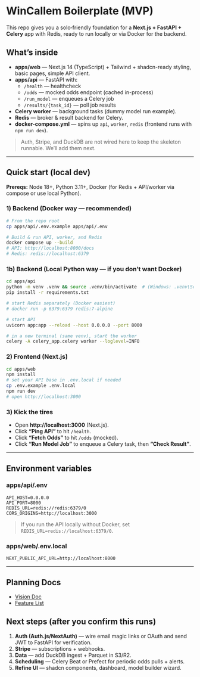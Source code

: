 # WinCallem Boilerplate (MVP)

This repo gives you a solo‑friendly foundation for a **Next.js + FastAPI + Celery** app with Redis, ready to run locally or via Docker for the backend.

## What’s inside
- **apps/web** — Next.js 14 (TypeScript) + Tailwind + shadcn-ready styling, basic pages, simple API client.
- **apps/api** — FastAPI with:
  - `/health` — healthcheck
  - `/odds` — mocked odds endpoint (cached in-process)
  - `/run_model` — enqueues a Celery job
  - `/results/{task_id}` — poll job results
- **Celery worker** — background tasks (dummy model run example).
- **Redis** — broker & result backend for Celery.
- **docker-compose.yml** — spins up `api`, `worker`, `redis` (frontend runs with `npm run dev`).

> Auth, Stripe, and DuckDB are not wired here to keep the skeleton runnable. We’ll add them next.

---

## Quick start (local dev)

**Prereqs:** Node 18+, Python 3.11+, Docker (for Redis + API/worker via compose or use local Python).

### 1) Backend (Docker way — recommended)
```bash
# From the repo root
cp apps/api/.env.example apps/api/.env

# Build & run API, worker, and Redis
docker compose up --build
# API: http://localhost:8000/docs
# Redis: redis://localhost:6379
```

### 1b) Backend (Local Python way — if you don’t want Docker)
```bash
cd apps/api
python -m venv .venv && source .venv/bin/activate  # (Windows: .venv\Scripts\activate)
pip install -r requirements.txt

# start Redis separately (Docker easiest)
# docker run -p 6379:6379 redis:7-alpine

# start API
uvicorn app:app --reload --host 0.0.0.0 --port 8000

# in a new terminal (same venv), start the worker
celery -A celery_app.celery worker --loglevel=INFO
```

### 2) Frontend (Next.js)
```bash
cd apps/web
npm install
# set your API base in .env.local if needed
cp .env.example .env.local
npm run dev
# open http://localhost:3000
```

### 3) Kick the tires
- Open **http://localhost:3000** (Next.js).
- Click **“Ping API”** to hit `/health`.
- Click **“Fetch Odds”** to hit `/odds` (mocked).
- Click **“Run Model Job”** to enqueue a Celery task, then **“Check Result”**.

---

## Environment variables

### apps/api/.env
```
API_HOST=0.0.0.0
API_PORT=8000
REDIS_URL=redis://redis:6379/0
CORS_ORIGINS=http://localhost:3000
```

> If you run the API locally without Docker, set `REDIS_URL=redis://localhost:6379/0`.

### apps/web/.env.local
```
NEXT_PUBLIC_API_URL=http://localhost:8000
```

---

## Planning Docs
- [Vision Doc](docs/planning/Vision_Doc.docx)
- [Feature List](docs/planning/Feature_List.docx)


## Next steps (after you confirm this runs)
1. **Auth (Auth.js/NextAuth)** — wire email magic links or OAuth and send JWT to FastAPI for verification.
2. **Stripe** — subscriptions + webhooks.
3. **Data** — add DuckDB ingest + Parquet in S3/R2.
4. **Scheduling** — Celery Beat or Prefect for periodic odds pulls + alerts.
5. **Refine UI** — shadcn components, dashboard, model builder wizard.
